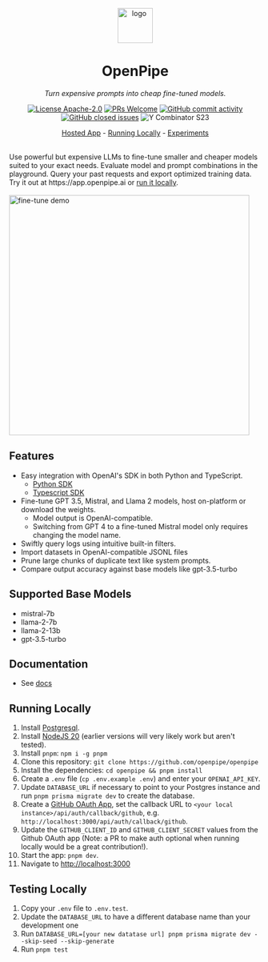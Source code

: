 <p align="center">
  <a href="https://openpipe.ai">
    <img height="70" src="https://github.com/openpipe/openpipe/assets/41524992/70af25fb-1f90-42d9-8a20-3606e3b5aaba" alt="logo">
  </a>
</p>
<h1 align="center">
  OpenPipe
</h1>

<p align="center">
  <i>Turn expensive prompts into cheap fine-tuned models.</i>
</p>

<p align="center">
  <a href="/LICENSE"><img alt="License Apache-2.0" src="https://img.shields.io/github/license/openpipe/openpipe?style=flat-square"></a>
  <a href='http://makeapullrequest.com'><img alt='PRs Welcome' src='https://img.shields.io/badge/PRs-welcome-brightgreen.svg?style=flat-square'/></a>
  <a href="https://github.com/openpipe/openpipe/graphs/commit-activity"><img alt="GitHub commit activity" src="https://img.shields.io/github/commit-activity/m/openpipe/openpipe?style=flat-square"/></a>
  <a href="https://github.com/openpipe/openpipe/issues"><img alt="GitHub closed issues" src="https://img.shields.io/github/issues-closed/openpipe/openpipe?style=flat-square"/></a>
 <img src="https://img.shields.io/badge/Y%20Combinator-S23-orange?style=flat-square" alt="Y Combinator S23">
</p>

<p align="center">
  <a href="https://app.openpipe.ai/">Hosted App</a> - <a href="#running-locally">Running Locally</a> - <a href="#sample-experiments">Experiments</a>
</p>

<br>
Use powerful but expensive LLMs to fine-tune smaller and cheaper models suited to your exact needs. Evaluate model and prompt combinations in the playground. Query your past requests and export optimized training data. Try it out at https://app.openpipe.ai or <a href="#running-locally">run it locally</a>.
<br>
<br>
<img height="480" src="https://github.com/openpipe/openpipe/assets/41524992/eaa8b92d-4536-4f63-bbef-4b0b1a60f6b5" alt="fine-tune demo">

## Features

- Easy integration with OpenAI's SDK in both Python and TypeScript.
  - [Python SDK](https://pypi.org/project/openpipe/)
  - [Typescript SDK](https://www.npmjs.com/package/openpipe)
- Fine-tune GPT 3.5, Mistral, and Llama 2 models, host on-platform or download the weights.
  - Model output is OpenAI-compatible.
  - Switching from GPT 4 to a fine-tuned Mistral model only requires changing the model name.
- Swiftly query logs using intuitive built-in filters.
- Import datasets in OpenAI-compatible JSONL files
- Prune large chunks of duplicate text like system prompts.
- Compare output accuracy against base models like gpt-3.5-turbo

## Supported Base Models

- mistral-7b
- llama-2-7b
- llama-2-13b
- gpt-3.5-turbo

## Documentation

- See [docs](https://docs.openpipe.ai/introduction)

## Running Locally

1. Install [Postgresql](https://www.postgresql.org/download/).
2. Install [NodeJS 20](https://nodejs.org/en/download/current) (earlier versions will very likely work but aren't tested).
3. Install `pnpm`: `npm i -g pnpm`
4. Clone this repository: `git clone https://github.com/openpipe/openpipe`
5. Install the dependencies: `cd openpipe && pnpm install`
6. Create a `.env` file (`cp .env.example .env`) and enter your `OPENAI_API_KEY`.
7. Update `DATABASE_URL` if necessary to point to your Postgres instance and run `pnpm prisma migrate dev` to create the database.
8. Create a [GitHub OAuth App](https://docs.github.com/en/apps/oauth-apps/building-oauth-apps/creating-an-oauth-app), set the callback URL to `<your local instance>/api/auth/callback/github`, e.g. `http://localhost:3000/api/auth/callback/github`.
9. Update the `GITHUB_CLIENT_ID` and `GITHUB_CLIENT_SECRET` values from the Github OAuth app (Note: a PR to make auth optional when running locally would be a great contribution!).
10. Start the app: `pnpm dev`.
11. Navigate to [http://localhost:3000](http://localhost:3000)

## Testing Locally

1. Copy your `.env` file to `.env.test`.
2. Update the `DATABASE_URL` to have a different database name than your development one
3. Run `DATABASE_URL=[your new datatase url] pnpm prisma migrate dev --skip-seed --skip-generate`
4. Run `pnpm test`
